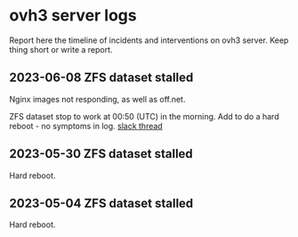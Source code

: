 # ovh3 server logs

Report here the timeline of incidents and interventions on ovh3 server.
Keep thing short or write a report.


## 2023-06-08 ZFS dataset stalled

Nginx images not responding, as well as off.net.

ZFS dataset stop to work at 00:50 (UTC) in the morning.
Add to do a hard reboot - no symptoms in log.
[slack thread](https://openfoodfacts.slack.com/archives/C1FPYCWM7/p1686298752505019)


## 2023-05-30 ZFS dataset stalled

Hard reboot.

## 2023-05-04 ZFS dataset stalled

Hard reboot.

